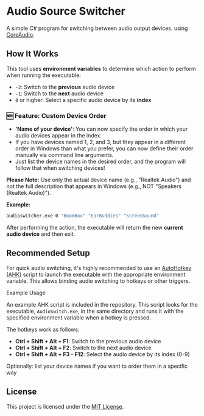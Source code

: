 # Audio Source Switcher

A simple C# program for switching between audio output devices. 
using [CoreAudio](https://www.nuget.org/packages/CoreAudio).

## How It Works

This tool uses **environment variables** to determine which action to perform when running the executable:

- `-2`: Switch to the **previous** audio device  
- `-1`: Switch to the **next** audio device  
- `0` or higher: Select a specific audio device by its **index**

### 🆕 Feature: Custom Device Order
- **'Name of your device'**: You can now specify the order in which your audio devices appear in the index.
- If you have devices named 1, 2, and 3, but they appear in a different order in Windows than what you prefer, you can now define their order manually via command line arguments.
- Just list the device names in the desired order, and the program will follow that when switching devices!

**Please Note:** Use only the actual device name (e.g., "Realtek Audio") and not the full description that appears in Windows (e.g., NOT "Speakers (Realtek Audio)").

**Example:**
```bash
audioswitcher.exe 0 "BoomBox" "EarBuddies" "ScreenSound"
```

After performing the action, the executable will return the new **current audio device** and then exit.

## Recommended Setup

For quick audio switching, it's highly recommended to use an [AutoHotkey (AHK)](https://www.autohotkey.com/) script to launch the executable with the appropriate environment variable. This allows binding audio switching to hotkeys or other triggers.

 Example Usage

An example AHK script is included in the repository. This script looks for the executable, `AudioSwitch.exe`, in the same directory and runs it with the specified environment variable when a hotkey is pressed.

The hotkeys work as follows:

- **Ctrl + Shift + Alt + F1**: Switch to the previous audio device
- **Ctrl + Shift + Alt + F2**: Switch to the next audio device
- **Ctrl + Shift + Alt + F3 - F12**: Select the audio device by its index (0-9)

Optionally: list your device names if you want to order them in a specific way

## License

This project is licensed under the [MIT License](LICENSE).